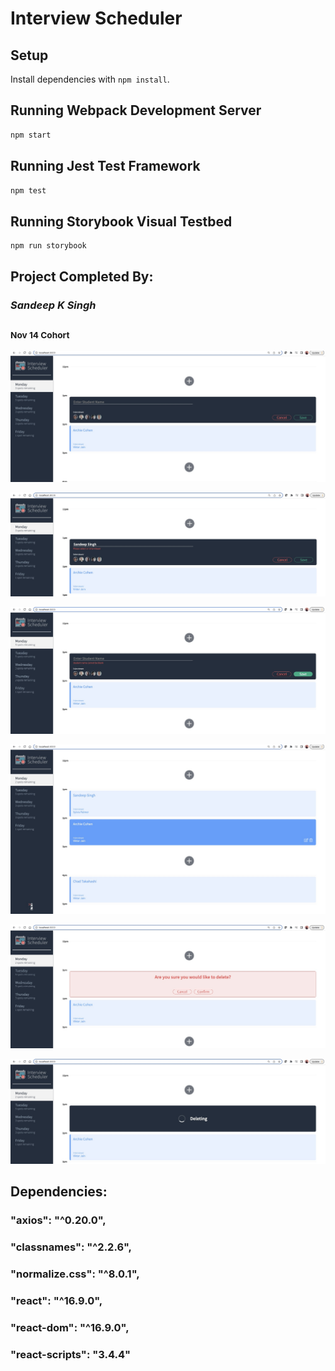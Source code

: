 # Interview Scheduler

## Setup

Install dependencies with `npm install`.

## Running Webpack Development Server

```sh
npm start
```

## Running Jest Test Framework

```sh
npm test
```

## Running Storybook Visual Testbed

```sh
npm run storybook
```

## Project Completed By: 
### **_Sandeep K Singh_**
### <sub>Nov 14 Cohort</sub>

!["Booking Interview"](https://github.com/sandeepkaurs/scheduler/blob/master/docs/1_BookingInterview.png?raw=true)

!["Error Msg-Select Interviewer"](https://github.com/sandeepkaurs/scheduler/blob/master/docs/2_ErrorMsgSelectInterviewer.png?raw=true)

!["Error Msg-Student Name Cannot Be Blank"](https://github.com/sandeepkaurs/scheduler/blob/master/docs/3_ErrorMsgStudentNameCannotBeBlank.png?raw=true)

!["Booked Interview"](https://github.com/sandeepkaurs/scheduler/blob/master/docs/4_BookedInterview.png?raw=true)

!["Deleting Interview"](https://github.com/sandeepkaurs/scheduler/blob/master/docs/5_DeletingInterview.png?raw=true)

!["Deleting Message"](https://github.com/sandeepkaurs/scheduler/blob/master/docs/6_DeletingMessage.png?raw=true)

## Dependencies:
### "axios": "^0.20.0",
### "classnames": "^2.2.6",
### "normalize.css": "^8.0.1",
### "react": "^16.9.0",
### "react-dom": "^16.9.0",
### "react-scripts": "3.4.4"
